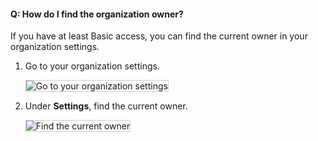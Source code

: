#### Q:	How do I find the organization owner?

If you have at least Basic access, you can find the current owner in your organization settings.

1.	Go to your organization settings.

	<img alt="Go to your organization settings" src="/azure/devops/_shared/_img/organization-settings-new-ui.png" style="border: 1px solid #CCCCCC" />

1.	Under **Settings**, find the current owner.

	<img alt="Find the current owner" src="/azure/devops/_shared/_img/organization-owner-new-ui.png" style="border: 1px solid #CCCCCC" />

